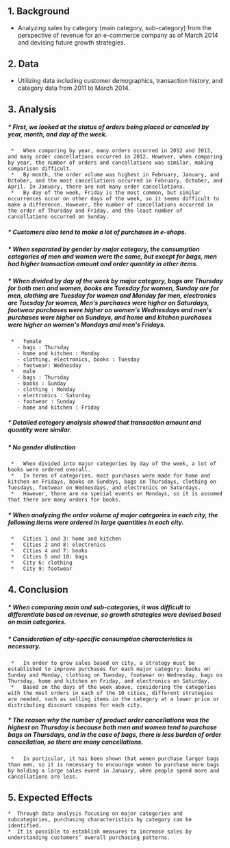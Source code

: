 ## **1. Background**
*   Analyzing sales by category (main category, sub-category) from the perspective of revenue for an e-commerce company as of March 2014 and devising future growth strategies.

## **2. Data**
*  Utilizing data including customer demographics, transaction history, and category data from 2011 to March 2014.

## **3. Analysis** 

#####   * First, we looked at the status of orders being placed or canceled by year, month, and day of the week.
     *   When comparing by year, many orders occurred in 2012 and 2013, and many order cancellations occurred in 2012. However, when comparing by year, the number of orders and cancellations was similar, making comparison difficult.
     *   By month, the order volume was highest in February, January, and October, and the most cancellations occurred in February, October, and April. In January, there are not many order cancellations.
     *   By day of the week, Friday is the most common, but similar occurrences occur on other days of the week, so it seems difficult to make a difference. However, the number of cancellations occurred in the order of Thursday and Friday, and the least number of cancellations occurred on Sunday.

#####   * Customers also tend to make a lot of purchases in e-shops.

#####   * When separated by gender by major category, the consumption categories of men and women were the same, but except for bags, men had higher transaction amount and order quantity in other items.

#####   * When divided by day of the week by major category, bags are Thursday for both men and women, books are Tuesday for women, Sunday are for men, clothing are Tuesday for women and Monday for men, electronics are Tuesday for women, Men's purchases were higher on Saturdays, footwear purchases were higher on women's Wednesdays and men's purchases were higher on Sundays, and home and kitchen purchases were higher on women's Mondays and men's Fridays.

     *   female
       - bags : Thursday
       - home and kitchen : Monday
       - clothing, electronics, books : Tuesday
       - footwear: Wednesday
     *   male
       - bags : Thursday
       - books : Sunday
       - clothing : Monday
       - electronics : Saturday
       - footwear : Sunday
       - home and kitchen : Friday

#####   * Detailed category analysis showed that transaction amount and quantity were similar.

#####   * No gender distinction
     *   When divided into major categories by day of the week, a lot of books were ordered overall.
     *   In terms of categories, most purchases were made for home and kitchen on Fridays, books on Sundays, bags on Thursdays, clothing on Tuesdays, footwear on Wednesdays, and electronics on Saturdays.
     *   However, there are no special events on Mondays, so it is assumed that there are many orders for books.

#####   * When analyzing the order volume of major categories in each city, the following items were ordered in large quantities in each city.
     *   Cities 1 and 3: home and kitchen
     *   Cities 2 and 8: electronics
     *   Cities 4 and 7: books
     *   Cities 5 and 10: bags
     *   City 6: clothing
     *   City 9: footwear

 ## **4. Conclusion**

#####   *  When comparing main and sub-categories, it was difficult to differentiate based on revenue, so growth strategies were devised based on main categories.

#####   * Consideration of city-specific consumption characteristics is necessary.
     *   In order to grow sales based on city, a strategy must be established to improve purchases for each major category: books on Sunday and Monday, clothing on Tuesday, footwear on Wednesday, bags on Thursday, home and kitchen on Friday, and electronics on Saturday.
     *   Based on the days of the week above, considering the categories with the most orders in each of the 10 cities, different strategies are needed, such as selling items in the category at a lower price or distributing discount coupons for each city.
     
#####   * The reason why the number of product order cancellations was the highest on Thursday is because both men and women tend to purchase bags on Thursdays, and in the case of bags, there is less burden of order cancellation, so there are many cancellations.
     *   In particular, it has been shown that women purchase larger bags than men, so it is necessary to encourage women to purchase more bags by holding a large sales event in January, when people spend more and cancellations are less.

## **5. Expected Effects**
    *  Through data analysis focusing on major categories and subcategories, purchasing characteristics by category can be identified.
    *  It is possible to establish measures to increase sales by understanding customers’ overall purchasing patterns.
